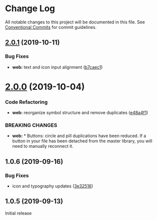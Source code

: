 # Change Log

All notable changes to this project will be documented in this file.
See [Conventional Commits](https://conventionalcommits.org) for commit guidelines.

## [2.0.1](https://github.com/momentum-design/momentum-design-kit/compare/@momentum-ui/web-sketch-kit@2.0.0...@momentum-ui/web-sketch-kit@2.0.1) (2019-10-11)


### Bug Fixes

* **web:** text and icon input alignment ([b7caec1](https://github.com/momentum-design/momentum-design-kit/commit/b7caec1))





# [2.0.0](https://github.com/momentum-design/momentum-design-kit/compare/@momentum-ui/web-sketch-kit@1.0.6...@momentum-ui/web-sketch-kit@2.0.0) (2019-10-04)


### Code Refactoring

* **web:** reorganize symbol structure and remove duplicates ([e48a4f1](https://github.com/momentum-design/momentum-design-kit/commit/e48a4f1))


### BREAKING CHANGES

* **web:** * Buttons: circle and pill duplications have been reduced. If a button in your file has been detached from the master library, you will need to manually reconnect it.





## 1.0.6 (2019-09-16)


### Bug Fixes

* icon and typography updates ([3e32516](https://github.com/momentum-design/momentum-design-kit/commit/3e32516))





## 1.0.5 (2019-09-13)

Initial release
